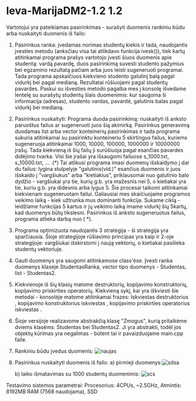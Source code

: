 # Ieva-MarijaDM2-1.2 1.2
Vartotojui yra pateikiamas pasirinkimas - surašyti duomenis rankiniu būdu arba nuskaityti duomenis iš failo:
1) Pasirinkus ranka: įvedamas norimas studentų kiekis ir tada, naudojantis įvesties metodu (anksčiau visa tai atlikdavo funkcija ivesk()), tiek kartų atitinkamai programa prašys vartotojo įvesti šiuos duomenis apie studentą: vardą pavardę, duos pasirinkimą suvesti studento pažymius bei egzamino rezultatą pačiam arba juos leisti sugeneruoti programai. Tada programa apskaičiuos kiekvieno studento galutinį balą pagal vidurkį bei pagal medianą. Rezultatai rūšiuojami pagal studentų pavardes. Paskui su išvesties metodo pagalba mes į konsolę išvedame lentelę su surašytų studentų šiais duomenimis: kur saugoma ši informacija (adresas), studento vardas, pavardė, galutinis balas pagal vidurkį bei medianą.
2) Pasirinkus nuskaityti: Programa duoda pasirinkimą: nuskaityti iš anksto paruoštus failus ar sugeneruoti juos šią akimirką. Pasirinkus generavimą duodamas list arba vector konteinerių pasirinkimas ir tada programa sukuria atitinkamai su pasirinktu konteineriu 5 skirtingus failus, kuriems sugeneruoja atitinkamai 1000, 10000, 100000, 1000000 ir 10000000 įrašų. Tada kiekvieną iš šių failų ji surūšiuoja pagal esančias pavardes didėjimo tvarka. Visi šie įrašai yra išsaugomi failuose s_1000.txt, s_10000.txt, ... .(*) Tai atlikusi programa imasi duomenų išskaidymo į dar du failus: lygina stulpelyje "galutinis(vid.)" esančius duomenis ir juos išskaido į "vargšiukus" arba "kietiakius", priklausomai nuo galutinio balo dydžio - vargšiukai yra tie, kurių g.b. yra mažesnis nei 5, o kietiakai yra tie, kuriu g.b. yra didesnis arba lygus 5. Šie procesai taikomi atitinkamai kiekvienam sugeneruotam failui. Galiausiai mes skaičiuojame programos veikimo laiką - kiek užtrunka mus dominanti funkcija. Sukame ciklą - leidžiame funkcijas 5 kartus ir jų veikimo laiką imame vidurkį šių 5kartų, kad duomenys būtų tikslesni. Pasirinkus iš anksto sugeneruotus failus, programa atlieka darbą nuo ( *).
3) Programa optimizuota naudojantis 3 strategija - ši strategija yra sparčiausia. Šioje strategijoje rūšiavimo principas yra kaip ir 2-oje strategijoje: vargšiukai išskirstomi į naują vektorių, o kietiakai pasilieka studentų vektoriuje.
4) Gauti duomenys yra saugomi atitinkamose class'ėse. Įvesti ranka duomenys klasėje StudentasRanka, vector tipo duomenys - Studentas, list - Studentas2.
5) Kiekvienoje iš šių klasių matome destruktorių, kopijavimo konstruktorių, kopijavimo priskirties operatorių. Kiekvieną sykį, kai yra iškviesti šie metodai - konsolėje matome atitinkamai frazes: Iskviestas destruktorius <studento vardas pavarde>, kopijavimo konstruktorius iskviestas <studento vardas pavarde>, kopijavimo priskirties operatorius iskviestas <studento vardas pavarde>.
6) Šioje versijoje realizavome abstrakčią klasę "Zmogus", kurią pritaikėme dviems klasėms: Studentas bei Studentas2. Ji yra abstrakti, todėl jos objektų kūrimas yra negalimas - būtent tai ir pavaizduojame main.cpp faile. 
7) Rankiniu būdu įvedus duomenis:
    ![naujas](https://github.com/ieva-marija/Ieva-MarijaDM2-1.2/assets/144428382/a8514c0a-d407-4c57-aaa4-3575c7644f13)
8) Pasirinkus nuskaityti duomenis iš failo:
   a) pirmieji duomenys:![sdsa](https://github.com/ieva-marija/Ieva-MarijaDM2-1.2/assets/144428382/229996b9-3033-409d-834e-922c6d7208f3)

   b) laiko išmatavimas su 1000 studentų duomenimis: ![scs](https://github.com/ieva-marija/Ieva-MarijaDM2-1.2/assets/144428382/2fa59445-9080-464d-b1ed-030c099fe263)






Testavimo sistemos parametrai: Procesorius: 4CPUs, ~2.5GHz, Atmintis: 8192MB RAM (7568 naudojama), SSD 

